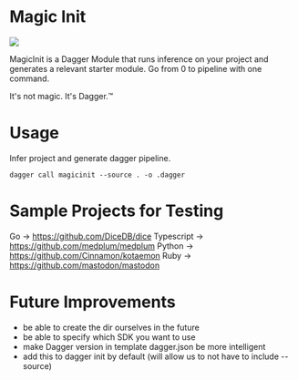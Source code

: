 # Magic Init 

![](https://upload.wikimedia.org/wikipedia/commons/thumb/2/25/Wizard_hat_and_wand.svg/1000px-Wizard_hat_and_wand.svg.png?20230507221104)

MagicInit is a Dagger Module that runs inference on your project and generates a relevant starter module. Go from 0 to pipeline with one command. 

It's not magic. It's Dagger.™

# Usage 

Infer project and generate dagger pipeline.

```
dagger call magicinit --source . -o .dagger
```

# Sample Projects for Testing 

Go -> https://github.com/DiceDB/dice 
Typescript -> https://github.com/medplum/medplum
Python -> https://github.com/Cinnamon/kotaemon
Ruby -> https://github.com/mastodon/mastodon

# Future Improvements 
* be able to create the dir ourselves in the future 
* be able to specify which SDK you want to use 
* make Dagger version in template dagger.json be more intelligent
* add this to dagger init by default (will allow us to not have to include --source)